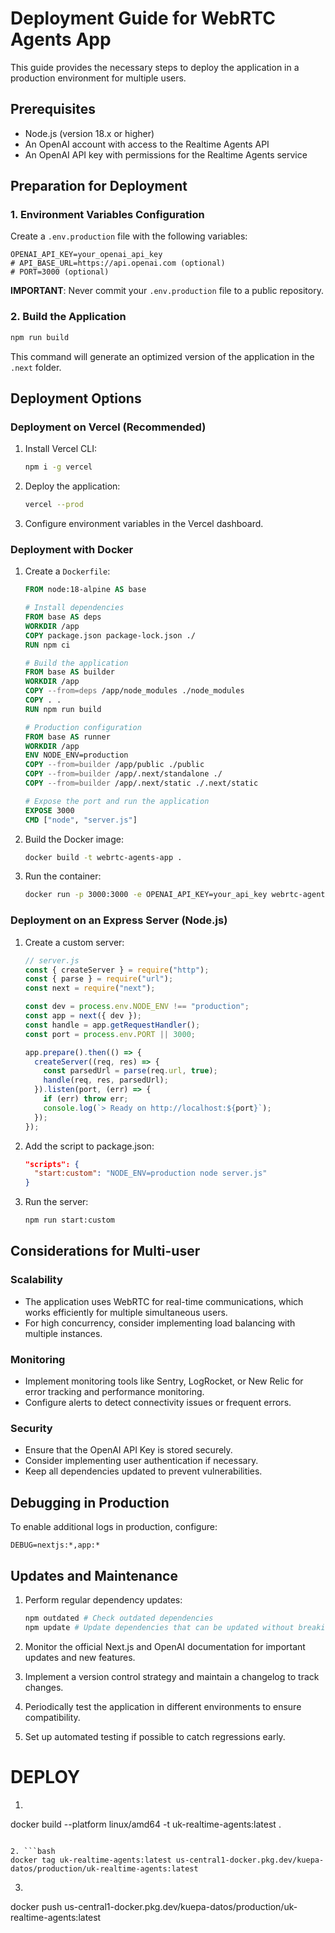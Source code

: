 # Deployment Guide for WebRTC Agents App

This guide provides the necessary steps to deploy the application in a production environment for multiple users.

## Prerequisites

- Node.js (version 18.x or higher)
- An OpenAI account with access to the Realtime Agents API
- An OpenAI API key with permissions for the Realtime Agents service

## Preparation for Deployment

### 1. Environment Variables Configuration

Create a `.env.production` file with the following variables:

```
OPENAI_API_KEY=your_openai_api_key
# API_BASE_URL=https://api.openai.com (optional)
# PORT=3000 (optional)
```

**IMPORTANT**: Never commit your `.env.production` file to a public repository.

### 2. Build the Application

```bash
npm run build
```

This command will generate an optimized version of the application in the `.next` folder.

## Deployment Options

### Deployment on Vercel (Recommended)

1. Install Vercel CLI:
   ```bash
   npm i -g vercel
   ```

2. Deploy the application:
   ```bash
   vercel --prod
   ```

3. Configure environment variables in the Vercel dashboard.

### Deployment with Docker

1. Create a `Dockerfile`:
   ```dockerfile
   FROM node:18-alpine AS base
   
   # Install dependencies
   FROM base AS deps
   WORKDIR /app
   COPY package.json package-lock.json ./
   RUN npm ci
   
   # Build the application
   FROM base AS builder
   WORKDIR /app
   COPY --from=deps /app/node_modules ./node_modules
   COPY . .
   RUN npm run build
   
   # Production configuration
   FROM base AS runner
   WORKDIR /app
   ENV NODE_ENV=production
   COPY --from=builder /app/public ./public
   COPY --from=builder /app/.next/standalone ./
   COPY --from=builder /app/.next/static ./.next/static
   
   # Expose the port and run the application
   EXPOSE 3000
   CMD ["node", "server.js"]
   ```

2. Build the Docker image:
   ```bash
   docker build -t webrtc-agents-app .
   ```

3. Run the container:
   ```bash
   docker run -p 3000:3000 -e OPENAI_API_KEY=your_api_key webrtc-agents-app
   ```

### Deployment on an Express Server (Node.js)

1. Create a custom server:
   ```javascript
   // server.js
   const { createServer } = require("http");
   const { parse } = require("url");
   const next = require("next");
   
   const dev = process.env.NODE_ENV !== "production";
   const app = next({ dev });
   const handle = app.getRequestHandler();
   const port = process.env.PORT || 3000;
   
   app.prepare().then(() => {
     createServer((req, res) => {
       const parsedUrl = parse(req.url, true);
       handle(req, res, parsedUrl);
     }).listen(port, (err) => {
       if (err) throw err;
       console.log(`> Ready on http://localhost:${port}`);
     });
   });
   ```

2. Add the script to package.json:
   ```json
   "scripts": {
     "start:custom": "NODE_ENV=production node server.js"
   }
   ```

3. Run the server:
   ```bash
   npm run start:custom
   ```

## Considerations for Multi-user

### Scalability

- The application uses WebRTC for real-time communications, which works efficiently for multiple simultaneous users.
- For high concurrency, consider implementing load balancing with multiple instances.

### Monitoring

- Implement monitoring tools like Sentry, LogRocket, or New Relic for error tracking and performance monitoring.
- Configure alerts to detect connectivity issues or frequent errors.

### Security

- Ensure that the OpenAI API Key is stored securely.
- Consider implementing user authentication if necessary.
- Keep all dependencies updated to prevent vulnerabilities.

## Debugging in Production

To enable additional logs in production, configure:

```
DEBUG=nextjs:*,app:*
```

## Updates and Maintenance

1. Perform regular dependency updates:
   ```bash
   npm outdated # Check outdated dependencies
   npm update # Update dependencies that can be updated without breaking changes
   ```

2. Monitor the official Next.js and OpenAI documentation for important updates and new features.

3. Implement a version control strategy and maintain a changelog to track changes.

4. Periodically test the application in different environments to ensure compatibility.

5. Set up automated testing if possible to catch regressions early. 

# DEPLOY
1. ```bash
docker build --platform linux/amd64 -t uk-realtime-agents:latest .
```

2. ```bash
docker tag uk-realtime-agents:latest us-central1-docker.pkg.dev/kuepa-datos/production/uk-realtime-agents:latest
```

3. ```bash
docker push us-central1-docker.pkg.dev/kuepa-datos/production/uk-realtime-agents:latest
```

